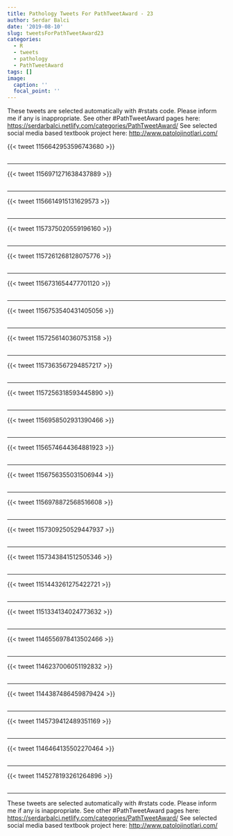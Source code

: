 ```yaml
---
title: Pathology Tweets For PathTweetAward - 23
author: Serdar Balci
date: '2019-08-10'
slug: tweetsForPathTweetAward23
categories:
  - R
  - tweets
  - pathology
  - PathTweetAward
tags: []
image:
  caption: ''
  focal_point: ''
---
```



These tweets are selected automatically with #rstats code. Please inform me if any is inappropriate.
See other #PathTweetAward pages here: https://serdarbalci.netlify.com/categories/PathTweetAward/ 
See selected social media based textbook project here: http://www.patolojinotlari.com/

{{< tweet 1156642953596743680 >}}
<br>
<br>
<hr>
{{< tweet 1156971271638437889 >}}
<br>
<br>
<hr>
{{< tweet 1156614915131629573 >}}
<br>
<br>
<hr>
{{< tweet 1157375020559196160 >}}
<br>
<br>
<hr>
{{< tweet 1157261268128075776 >}}
<br>
<br>
<hr>
{{< tweet 1156731654477701120 >}}
<br>
<br>
<hr>
{{< tweet 1156753540431405056 >}}
<br>
<br>
<hr>
{{< tweet 1157256140360753158 >}}
<br>
<br>
<hr>
{{< tweet 1157363567294857217 >}}
<br>
<br>
<hr>
{{< tweet 1157256318593445890 >}}
<br>
<br>
<hr>
{{< tweet 1156958502931390466 >}}
<br>
<br>
<hr>
{{< tweet 1156574644364881923 >}}
<br>
<br>
<hr>
{{< tweet 1156756355031506944 >}}
<br>
<br>
<hr>
{{< tweet 1156978872568516608 >}}
<br>
<br>
<hr>
{{< tweet 1157309250529447937 >}}
<br>
<br>
<hr>
{{< tweet 1157343841512505346 >}}
<br>
<br>
<hr>
{{< tweet 1151443261275422721 >}}
<br>
<br>
<hr>
{{< tweet 1151334134024773632 >}}
<br>
<br>
<hr>
{{< tweet 1146556978413502466 >}}
<br>
<br>
<hr>
{{< tweet 1146237006051192832 >}}
<br>
<br>
<hr>
{{< tweet 1144387486459879424 >}}
<br>
<br>
<hr>
{{< tweet 1145739412489351169 >}}
<br>
<br>
<hr>
{{< tweet 1146464135502270464 >}}
<br>
<br>
<hr>
{{< tweet 1145278193261264896 >}}
<br>
<br>
<hr>


These tweets are selected automatically with #rstats code. Please inform me if any is inappropriate.
See other #PathTweetAward pages here: https://serdarbalci.netlify.com/categories/PathTweetAward/ 
See selected social media based textbook project here: http://www.patolojinotlari.com/
